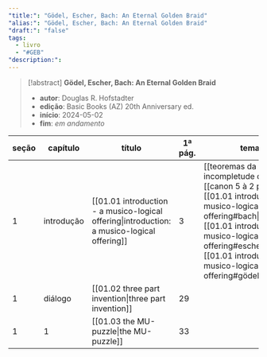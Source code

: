 ```yaml
---
"title:": "Gödel, Escher, Bach: An Eternal Golden Braid"
"alias:": "Gödel, Escher, Bach: An Eternal Golden Braid"
"draft:": "false"
tags:
  - livro
  - "#GEB"
"description:":
---
```

> [!abstract] **Gödel, Escher, Bach: An Eternal Golden Braid**
> - **autor**: Douglas R. Hofstadter
> - **edição**: Basic Books (AZ) 20th Anniversary ed.
> - **início**: 2024-05-02
> - **fim**: *em andamento*
 
| seção | capítulo   | título                                                                                      | 1ª pág. | temas                                                                                                                                                                                                                                               |
| ----- | ---------- | ------------------------------------------------------------------------------------------- | ------- | --------------------------------------------------------------------------------------------------------------------------------------------------------------------------------------------------------------------------------------------------- |
| 1     | introdução | [[01.01 introduction - a musico-logical offering\|introduction: a musico-logical offering]] | 3       | [[teoremas da incompletude de gödel]], [[canon 5 à 2 per tonos]], [[01.01 introduction - a musico-logical offering#bach\|bach]], [[01.01 introduction - a musico-logical offering#escher\|escher]], [[01.01 introduction - a musico-logical offering#gödel\|gödel]] |
| 1     | diálogo    | [[01.02 three part invention\|three part invention]]                                        | 29      |                                                                                                                                                                                                                                                     |
| 1     | 1          | [[01.03 the MU-puzzle\|the MU-puzzle]]                                                      | 33      |                                                                                                                                                                                                                                                     |
